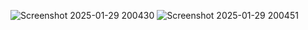 ![Screenshot 2025-01-29 200430](https://github.com/user-attachments/assets/8bf3279a-584f-452a-8e7e-cde3935b3d7c)
![Screenshot 2025-01-29 200451](https://github.com/user-attachments/assets/68f2659b-539a-4826-ade7-0c71082a95cb)

